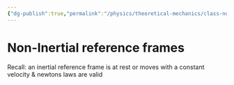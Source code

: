 ```yaml
---
{"dg-publish":true,"permalink":"/physics/theoretical-mechanics/class-notes/2024-03-01/"}
---
```


# Non-Inertial reference frames 

Recall: an inertial reference frame is at rest or moves with a constant velocity & newtons laws are valid 
